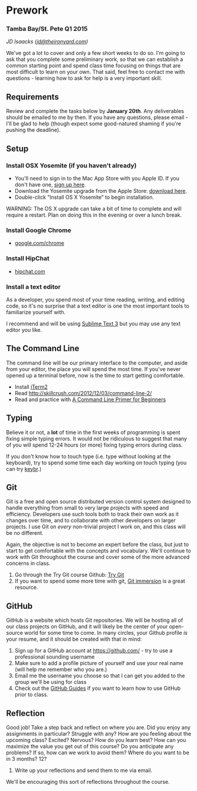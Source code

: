 # Prework
### Tamba Bay/St. Pete Q1 2015

_JD Isaacks (jd@theironyard.com)_

We've got a lot to cover and only a few short weeks to do so. I'm going to ask that you complete some preliminary work, so that we can establish a common starting point and spend class time focusing on things that are most difficult to learn on your own. That said, feel free to contact me with questions - learning how to ask for help is a very important skill.

## Requirements

Review and complete the tasks below by **January 20th**. Any deliverables should be emailed to me by then. If you have any questions, please email - I'll be glad to help (though expect some good-natured shaming if you're pushing the deadline).

## Setup

### Install OSX Yosemite (if you haven’t already)

* You'll need to sign in to the Mac App Store with you Apple ID. If you don't have one, [sign up here](https://appleid.apple.com/).
* Download the Yosemite upgrade from the Apple Store: [download here](https://itunes.apple.com/us/app/os-x-yosemite/id915041082?mt=12).
* Double-click "Install OS X Yosemite” to begin installation.

WARNING: The OS X upgrade can take a bit of time to complete and will require a restart. Plan on doing this in the evening or over a lunch break.

### Install Google Chrome

  * [google.com/chrome](http://google.com/chrome)

### Install HipChat

  * [hipchat.com](https://www.hipchat.com/)

### Install a text editor

As a developer, you spend most of your time reading, writing, and editing code, so it's no surprise that a text editor is one the most important tools to familiarize yourself with.

I recommend and will be using [Sublime Text 3](http://www.sublimetext.com/3) but you may use any text editor you like.


## The Command Line

The command line will be our primary interface to the computer, and aside from your editor, the place you will spend the most time. If you've never opened up a terminal before, now is the time to start getting comfortable.

* Install [iTerm2](http://iterm2.com/)
* Read http://skillcrush.com/2012/12/03/command-line-2/
* Read and practice with [A Command Line Primer for Beginners](http://lifehacker.com/5633909/who-needs-a-mouse-learn-to-use-the-command-line-for-almost-anything)


## Typing

Believe it or not, a **lot** of time in the first weeks of programming is spent fixing simple typing errors. It would not be ridiculous to suggest that many of you will spend 12-24 hours (or more) fixing typing errors during class.

If you don't know how to touch type (i.e. type without looking at the keyboard), try to spend some time each day working on touch typing (you can try [keybr](http://www.keybr.com/).)


## Git

Git is a free and open source distributed version control system designed to handle everything from small to very large projects with speed and efficiency. Developers use such tools both to track their own work as it changes over time, and to collaborate with other developers on larger projects. I use Git on _every_ non-trivial project I work on, and this class will be no different.

Again, the objective is not to become an expert before the class, but just to start to get comfortable with the concepts and vocabulary. We'll continue to work with Git throughout the course and cover some of the more advanced concerns in class.

1. Go through the Try Git course Github: [Try Git](https://try.github.com/)
2. If you want to spend some more time with git, [Git immersion](http://gitimmersion.com/) is a great resource.


## GitHub

GitHub is a website which hosts Git repositories. We will be hosting all of our class projects on GitHub, and it will likely be the center of your open-source world for some time to come. In many circles, your Github profile _is_ your resume, and it should be created with that in mind:

1. Sign up for a GitHub account at https://github.com/ - try to use a professional sounding username
2. Make sure to add a profile picture of yourself and use your real name (will help me remember who you are.)
3. Email me the username you choose so that I can get you added to the group we'll be using for class
4. Check out the [GitHub Guides](https://guides.github.com/) if you want to learn how to use GitHub prior to class.


## Reflection

Good job! Take a step back and reflect on where you are. Did you enjoy any assignments in particular? Struggle with any? How are you feeling about the upcoming class? Excited? Nervous? How do you learn best? How can you maximize the value you get out of this course? Do you anticipate any problems? If so, how can we work to avoid them? Where do you want to be in 3 months? 12?

1. Write up your reflections and send them to me via email.

We'll be encouraging this sort of reflections throughout the course.
